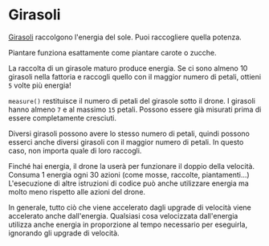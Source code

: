# Girasoli
[Girasoli](objects/sunflower) raccolgono l'energia del sole. Puoi raccogliere quella potenza.

Piantare funziona esattamente come piantare carote o zucche.

La raccolta di un girasole maturo produce energia. Se ci sono almeno 10 girasoli nella fattoria e raccogli quello con il maggior numero di petali, ottieni `5` volte più energia!

`measure()` restituisce il numero di petali del girasole sotto il drone. I girasoli hanno almeno `7` e al massimo `15` petali. Possono essere già misurati prima di essere completamente cresciuti.

Diversi girasoli possono avere lo stesso numero di petali, quindi possono esserci anche diversi girasoli con il maggior numero di petali. In questo caso, non importa quale di loro raccogli.

Finché hai energia, il drone la userà per funzionare il doppio della velocità. Consuma 1 energia ogni 30 azioni (come mosse, raccolte, piantamenti...) L'esecuzione di altre istruzioni di codice può anche utilizzare energia ma molto meno rispetto alle azioni del drone.

In generale, tutto ciò che viene accelerato dagli upgrade di velocità viene accelerato anche dall'energia. Qualsiasi cosa velocizzata dall'energia utilizza anche energia in proporzione al tempo necessario per eseguirla, ignorando gli upgrade di velocità.